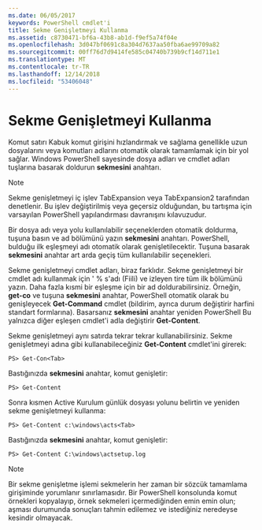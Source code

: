 ```yaml
---
ms.date: 06/05/2017
keywords: PowerShell cmdlet'i
title: Sekme Genişletmeyi Kullanma
ms.assetid: c8730471-bf6a-43b8-ab1d-f9ef5a74f04e
ms.openlocfilehash: 3d047bf0691c8a304d7637aa50fba6ae99709a82
ms.sourcegitcommit: 00ff76d7d9414fe585c04740b739b9cf14d711e1
ms.translationtype: MT
ms.contentlocale: tr-TR
ms.lasthandoff: 12/14/2018
ms.locfileid: "53406048"
---
```

# <a name="using-tab-expansion"></a>Sekme Genişletmeyi Kullanma

Komut satırı Kabuk komut girişini hızlandırmak ve sağlama genellikle uzun dosyalarını veya komutları adlarını otomatik olarak tamamlamak için bir yol sağlar. Windows PowerShell sayesinde dosya adları ve cmdlet adları tuşlarına basarak doldurun **sekmesini** anahtarı.

> [!NOTE]
> Sekme genişletmeyi iç işlev TabExpansion veya TabExpansion2 tarafından denetlenir. Bu işlev değiştirilmiş veya geçersiz olduğundan, bu tartışma için varsayılan PowerShell yapılandırması davranışını kılavuzudur.

Bir dosya adı veya yolu kullanılabilir seçeneklerden otomatik doldurma, tuşuna basın ve ad bölümünü yazın **sekmesini** anahtarı. PowerShell, bulduğu ilk eşleşmeyi adı otomatik olarak genişletilecektir. Tuşuna basarak **sekmesini** anahtar art arda geçiş tüm kullanılabilir seçenekleri.

Sekme genişletmeyi cmdlet adları, biraz farklıdır. Sekme genişletmeyi bir cmdlet adı kullanmak için ' % s'adı (Fiili) ve izleyen tire tüm ilk bölümünü yazın. Daha fazla kısmi bir eşleşme için bir ad doldurabilirsiniz. Örneğin, **get-co** ve tuşuna **sekmesini** anahtar, PowerShell otomatik olarak bu genişleyecek **Get-Command** cmdlet (bildirim, ayrıca durum değiştirir harfini standart formlarına). Basarsanız **sekmesini** anahtar yeniden PowerShell Bu yalnızca diğer eşleşen cmdlet'i adla değiştirir **Get-Content**.

Sekme genişletmeyi aynı satırda tekrar tekrar kullanabilirsiniz. Sekme genişletmeyi adına gibi kullanabileceğiniz **Get-Content** cmdlet'ini girerek:

```
PS> Get-Con<Tab>
```

Bastığınızda **sekmesini** anahtar, komut genişletir:

```
PS> Get-Content
```

Sonra kısmen Active Kurulum günlük dosyası yolunu belirtin ve yeniden sekme genişletmeyi kullanma:

```
PS> Get-Content c:\windows\acts<Tab>
```

Bastığınızda **sekmesini** anahtar, komut genişletir:

```
PS> Get-Content C:\windows\actsetup.log
```

> [!NOTE]
> Bir sekme genişletme işlemi sekmelerin her zaman bir sözcük tamamlama girişiminde yorumlanır sınırlamasıdır. Bir PowerShell konsolunda komut örnekleri kopyalayıp, örnek sekmeleri içermediğinden emin emin olun; aşması durumunda sonuçları tahmin edilemez ve istediğiniz neredeyse kesindir olmayacak.